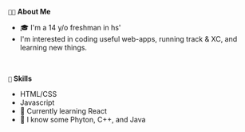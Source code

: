 `👦🏽` **About Me**
<ul>
<li>🎓 I'm a 14 y/o freshman in hs' </li>
<li>I'm interested in coding useful web-apps, running track & XC, and learning new things. 
</ul>

<br>

**`🌱` Skills**
<ul>
<li>HTML/CSS</li>
<li>Javascript</li>
<li>🤔 Currently learning React</li>
<li>🥱 I know some Phyton, C++, and Java</li>
</ul>

